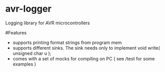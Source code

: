 # avr-logger
Logging library for AVR microcontrollers

#Features
* supports printing format strings from program mem
* supports different sinks. The sink needs only to implement void write( unsigned char u );
* comes with a set of mocks for compiling on PC ( see /test for some examples )

